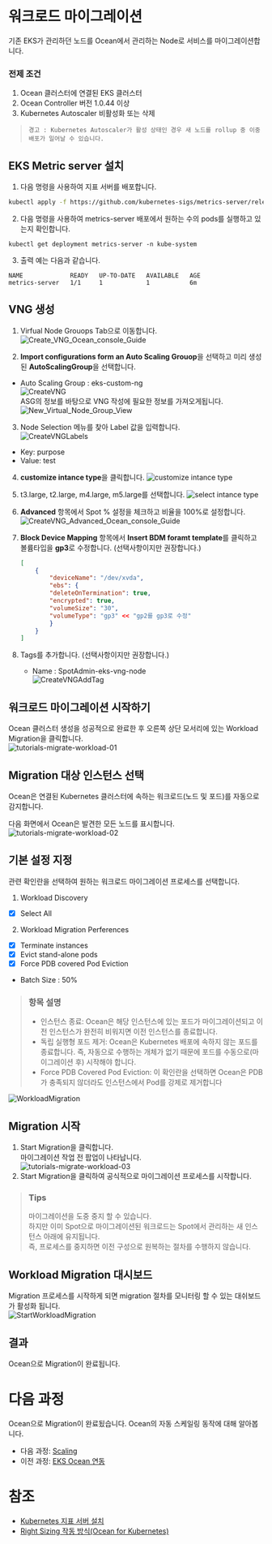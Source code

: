 # 워크로드 마이그레이션

기존 EKS가 관리하던 노드를 Ocean에서 관리하는 Node로 서비스를 마이그레이션합니다.

### 전제 조건

1. Ocean 클러스터에 연결된 EKS 클러스터
2. Ocean Controller 버전 1.0.44 이상
3. Kubernetes Autoscaler 비활성화 또는 삭제

> ```경고 : Kubernetes Autoscaler가 활성 상태인 경우 새 노드를 rollup 중 이중 배포가 일어날 수 있습니다.```

## EKS Metric server 설치

1. 다음 명령을 사용하여 지표 서버를 배포합니다.

```bash
kubectl apply -f https://github.com/kubernetes-sigs/metrics-server/releases/latest/download/components.yaml
```

2. 다음 명령을 사용하여 metrics-server 배포에서 원하는 수의 pods를 실행하고 있는지 확인합니다.

```
kubectl get deployment metrics-server -n kube-system
```

3. 출력 예는 다음과 같습니다.

```
NAME             READY   UP-TO-DATE   AVAILABLE   AGE
metrics-server   1/1     1            1           6m
```

## VNG 생성

1. Virfual Node Grouops Tab으로 이동합니다.</br>
![Create_VNG_Ocean_console_Guide](./Images/Create_VNG_Ocean_console_Guide.png)

2. **Import configurations form an Auto Scaling Grouop**을 선택하고 미리 생성된 **AutoScalingGroup**을 선택합니다.

- Auto Scaling Group : eks-custom-ng </br>
![CreateVNG](./Images/CreateVNG.png) </br>
ASG의 정보를 바탕으로 VNG 작성에 필요한 정보를 가져오게됩니다.
![New_Virtual_Node_Group_View](./Images/New_Virtual_Node_Group_View.png)

3. Node Selection 메뉴를 찾아 Label 값을 입력합니다.</br>
![CreateVNGLabels](./Images/CreateVNGAddLabel.png)

- Key: purpose
- Value: test

4. **customize intance type**을 클릭합니다.
![customize intance type](./Images/CustomizeInstanceTypes.png)
5. t3.large, t2.large, m4.large, m5.large를 선택합니다.
![select intance type](./Images/SelectInstaceType.png)

6. **Advanced** 항목에서 Spot % 설정을 체크하고 비율을 100%로 설정합니다.
![CreateVNG_Advanced_Ocean_console_Guide](./Images/CreateVNG_Advanced_Ocean_console_Guide.png)
7. **Block Device Mapping** 항목에서 **Insert BDM foramt template**를 클릭하고 볼륨타입을 **gp3**로 수정합니다. (선택사항이지만 권장합니다.)

    ```json
    [
        {
            "deviceName": "/dev/xvda",
            "ebs": {
            "deleteOnTermination": true,
            "encrypted": true,
            "volumeSize": "30",
            "volumeType": "gp3" << "gp2를 gp3로 수정"
            }
        }
    ]
    ```

5. Tags를 추가합니다. (선택사항이지만 권장합니다.)
    - Name : SpotAdmin-eks-vng-node </br>
    ![CreateVNGAddTag](./Images/CreateVNGAddTag.png)

## 워크로드 마이그레이션 시작하기

Ocean 클러스터 생성을 성공적으로 완료한 후 오른쪽 상단 모서리에 있는 Workload Migration을 클릭합니다. </br>
![tutorials-migrate-workload-01](./Images/Workloadmigration1.png)

## Migration 대상 인스턴스 선택

Ocean은 연결된 Kubernetes 클러스터에 속하는 워크로드(노드 및 포드)를 자동으로 감지합니다.

다음 화면에서 Ocean은 발견한 모든 노드를 표시합니다.</br>
![tutorials-migrate-workload-02](./Images/workloadmigration2.png)

## 기본 설정 지정

관련 확인란을 선택하여 원하는 워크로드 마이그레이션 프로세스를 선택합니다.

1. Workload Discovery

- [X] Select All

2. Workload Migration Perferences

- [X] Terminate instances
- [X] Evict stand-alone pods
- [X] Force PDB covered Pod Eviction
- Batch Size : 50%

> ### 항목 설명
> - 인스턴스 종료: Ocean은 해당 인스턴스에 있는 포드가 마이그레이션되고 이전 인스턴스가 완전히 비워지면 이전 인스턴스를 종료합니다.
> - 독립 실행형 포드 제거: Ocean은 Kubernetes 배포에 속하지 않는 포드를 종료합니다. 즉, 자동으로 수행하는 개체가 없기 때문에 포드를 수동으로(마이그레이션 후) 시작해야 합니다.
> - Force PDB Covered Pod Eviction: 이 확인란을 선택하면 Ocean은 PDB가 충족되지 않더라도 인스턴스에서 Pod를 강제로 제거합니다

![WorkloadMigration](./Images/WorkloadMigration.png)

## Migration 시작

1. Start Migration을 클릭합니다. </br>
마이그레이션 작업 전 팝업이 나타납니다.</br>
![tutorials-migrate-workload-03](https://docs.spot.io/ocean/_media/tutorials-migrate-workload-03.png)
2. Start Migration을 클릭하여 공식적으로 마이그레이션 프로세스를 시작합니다.</br>

> ### Tips
> 마이그레이션을 도중 중지 할 수 있습니다. </br>
> 하지만 이미 Spot으로 마이그레이션된 워크로드는 Spot에서 관리하는 새 인스턴스 아래에 유지됩니다. </br>
> 즉, 프로세스를 중지하면 이전 구성으로 원복하는 절차를 수행하지 않습니다.

## Workload Migration 대시보드

Migration 프로세스를 시작하게 되면 migration 절차를 모니터링 할 수 있는 대쉬보드가 활성화 됩니다. </br>
![StartWorkloadMigration](./Images/StartWorkloadMigration.png)

## 결과

Ocean으로 Migration이 완료됩니다.

# 다음 과정

Ocean으로 Migration이 완료됬습니다. Ocean의 자동 스케일링 동작에 대해 알아봅니다.</br>

- 다음 과정: [Scaling](./3-3_ScalingEvent.md)
- 이전 과정: [EKS Ocean 연동](./3-1_ConnectAnEKSCluster.md)

# 참조

- [Kubernetes 지표 서버 설치](https://docs.aws.amazon.com/ko_kr/eks/latest/userguide/metrics-server.html)
- [Right Sizing 작동 방식(Ocean for Kubernetes)](https://docs.spot.io/ocean/features/right-sizing?id=right-sizing)
